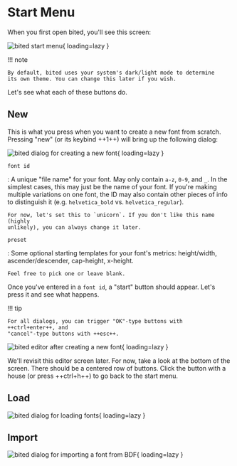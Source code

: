 # Start Menu

When you first open bited, you'll see this screen:

![bited start menu](assets/start.png){ loading=lazy }

!!! note

    By default, bited uses your system's dark/light mode to determine
    its own theme. You can change this later if you wish.

Let's see what each of these buttons do.

## New

This is what you press when you want to create a new font from scratch.
Pressing "new" (or its keybind ++1++) will bring up the following dialog:

![bited dialog for creating a new font](assets/new.png){ loading=lazy }

`font id`

:   A unique "file name" for your font. May only contain `a-z`, `0-9`, and `_`.
    In the simplest cases, this may just be the name of your font. If you're
    making multiple variations on one font, the ID may also contain other
    pieces of info to distinguish it (e.g. `helvetica_bold` vs.
    `helvetica_regular`).

    For now, let's set this to `unicorn`. If you don't like this name (highly
    unlikely), you can always change it later.

`preset`

:   Some optional starting templates for your font's metrics: height/width,
    ascender/descender, cap-height, x-height.

    Feel free to pick one or leave blank.

Once you've entered in a `font id`, a "start" button should appear. Let's press
it and see what happens.

!!! tip

    For all dialogs, you can trigger "OK"-type buttons with ++ctrl+enter++, and
    "cancel"-type buttons with ++esc++.

![bited editor after creating a new font](assets/new-ed.png){ loading=lazy }

We'll revisit this editor screen later. For now, take a look at the bottom of
the screen. There should be a centered row of buttons. Click the button with a
house (or press ++ctrl+h++) to go back to the start menu.

## Load

![bited dialog for loading fonts](assets/load.png){ loading=lazy }

## Import

![bited dialog for importing a font from BDF](assets/import.png){ loading=lazy }
